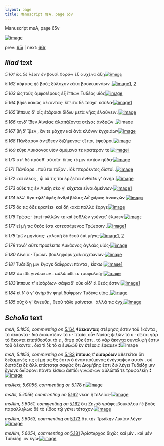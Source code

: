 ```yaml
---
layout: page
title: Manuscript msA, page 65v
---
```


Manuscript msA, page 65v

[![image](http://www.homermultitext.org/iipsrv?OBJ=IIP,1.0&FIF=/project/homer/pyramidal/deepzoom/hmt/vaimg/2017a/VA065VN_0567.tif&WID=100&CVT=JPEG)](http://www.homermultitext.org/ict2/?urn=urn:cite2:hmt:vaimg.2017a:VA065VN_0567)

prev:  [65r](../65r) | next:  [66r](../66r)

## *Iliad* text

*5.161* <a id="5.161"/> ὡς δὲ λέων ἐν βουσὶ θορῶν ἐξ αυχένα άξῃ[![image](http://www.homermultitext.org/iipsrv?OBJ=IIP,1.0&FIF=/project/homer/pyramidal/deepzoom/hmt/vaimg/2017a/VA065VN_0567.tif&RGN=0.47,0.2254,0.394,0.0308&WID=1000&CVT=JPEG)](http://www.homermultitext.org/ict2/?urn=urn:cite2:hmt:vaimg.2017a:VA065VN_0567@0.47,0.2254,0.394,0.0308)

*5.162* <a id="5.162"/> πόρτιος ἠὲ βοὸς ξύλοχον κάτα βοσκομενάων .[![image](http://www.homermultitext.org/iipsrv?OBJ=IIP,1.0&FIF=/project/homer/pyramidal/deepzoom/hmt/vaimg/2017a/VA065VN_0567.tif&RGN=0.474,0.2457,0.412,0.0338&WID=1000&CVT=JPEG)](http://www.homermultitext.org/ict2/?urn=urn:cite2:hmt:vaimg.2017a:VA065VN_0567@0.474,0.2457,0.412,0.0338)[1](#msAim_5.6051), [2](#msAil_5.6056)

*5.163* <a id="5.163"/> ὡς τοὺς ἀμφοτέρους ἐξ ἵππων Τυδέος υἱὸς[![image](http://www.homermultitext.org/iipsrv?OBJ=IIP,1.0&FIF=/project/homer/pyramidal/deepzoom/hmt/vaimg/2017a/VA065VN_0567.tif&RGN=0.473,0.2652,0.387,0.0316&WID=1000&CVT=JPEG)](http://www.homermultitext.org/ict2/?urn=urn:cite2:hmt:vaimg.2017a:VA065VN_0567@0.473,0.2652,0.387,0.0316)

*5.164* <a id="5.164"/> βῆσε κακῶς ἀἕκοντας· ἔπειτα δὲ τεύχε' ἐσύλα·[![image](http://www.homermultitext.org/iipsrv?OBJ=IIP,1.0&FIF=/project/homer/pyramidal/deepzoom/hmt/vaimg/2017a/VA065VN_0567.tif&RGN=0.473,0.2847,0.419,0.0301&WID=1000&CVT=JPEG)](http://www.homermultitext.org/ict2/?urn=urn:cite2:hmt:vaimg.2017a:VA065VN_0567@0.473,0.2847,0.419,0.0301)[1](#msA_5.1050)

*5.165* <a id="5.165"/> ἵ̈ππους δ' οἷς ἑτάροισι δίδου μετὰ νῆας ἐλαύνειν .[![image](http://www.homermultitext.org/iipsrv?OBJ=IIP,1.0&FIF=/project/homer/pyramidal/deepzoom/hmt/vaimg/2017a/VA065VN_0567.tif&RGN=0.473,0.305,0.414,0.0323&WID=1000&CVT=JPEG)](http://www.homermultitext.org/ict2/?urn=urn:cite2:hmt:vaimg.2017a:VA065VN_0567@0.473,0.305,0.414,0.0323)

*5.166* <a id="5.166"/> τονδ' ἴ̈δεν Αἰνείας 					ἀλαπάζοντα στίχας ἀνδρῶν ,[![image](http://www.homermultitext.org/iipsrv?OBJ=IIP,1.0&FIF=/project/homer/pyramidal/deepzoom/hmt/vaimg/2017a/VA065VN_0567.tif&RGN=0.473,0.3231,0.422,0.0331&WID=1000&CVT=JPEG)](http://www.homermultitext.org/ict2/?urn=urn:cite2:hmt:vaimg.2017a:VA065VN_0567@0.473,0.3231,0.422,0.0331)

*5.167* <a id="5.167"/> βῆ δ' ἴ̈μεν , ἄν τε μάχην καὶ ἀνὰ κλόνον ἐγχειάων[![image](http://www.homermultitext.org/iipsrv?OBJ=IIP,1.0&FIF=/project/homer/pyramidal/deepzoom/hmt/vaimg/2017a/VA065VN_0567.tif&RGN=0.475,0.3403,0.411,0.0323&WID=1000&CVT=JPEG)](http://www.homermultitext.org/ict2/?urn=urn:cite2:hmt:vaimg.2017a:VA065VN_0567@0.475,0.3403,0.411,0.0323)

*5.168* <a id="5.168"/> Πάνδαρον ἀντίθεον 					διζήμενος· εἴ που ἐφεύροι·[![image](http://www.homermultitext.org/iipsrv?OBJ=IIP,1.0&FIF=/project/homer/pyramidal/deepzoom/hmt/vaimg/2017a/VA065VN_0567.tif&RGN=0.474,0.3614,0.424,0.0323&WID=1000&CVT=JPEG)](http://www.homermultitext.org/ict2/?urn=urn:cite2:hmt:vaimg.2017a:VA065VN_0567@0.474,0.3614,0.424,0.0323)

*5.169* <a id="5.169"/> εὗρε Λυκάονος υἱὸν 					ἀμύμονά τε κρατερόν τε·[![image](http://www.homermultitext.org/iipsrv?OBJ=IIP,1.0&FIF=/project/homer/pyramidal/deepzoom/hmt/vaimg/2017a/VA065VN_0567.tif&RGN=0.476,0.3809,0.405,0.0316&WID=1000&CVT=JPEG)](http://www.homermultitext.org/ict2/?urn=urn:cite2:hmt:vaimg.2017a:VA065VN_0567@0.476,0.3809,0.405,0.0316)[1](#msAim_5.6052)

*5.170* <a id="5.170"/> στῆ δὲ πρόσθ' αὐτοῖο· ἔπος τέ μιν ἀντίον ηὔδα·[![image](http://www.homermultitext.org/iipsrv?OBJ=IIP,1.0&FIF=/project/homer/pyramidal/deepzoom/hmt/vaimg/2017a/VA065VN_0567.tif&RGN=0.474,0.3974,0.393,0.0316&WID=1000&CVT=JPEG)](http://www.homermultitext.org/ict2/?urn=urn:cite2:hmt:vaimg.2017a:VA065VN_0567@0.474,0.3974,0.393,0.0316)

*5.171* <a id="5.171"/> Πάνδαρε . ποῦ τοι 					τόξον . ἰ̈δὲ πτερόεντες ὀϊστοὶ .[![image](http://www.homermultitext.org/iipsrv?OBJ=IIP,1.0&FIF=/project/homer/pyramidal/deepzoom/hmt/vaimg/2017a/VA065VN_0567.tif&RGN=0.467,0.4147,0.413,0.0361&WID=1000&CVT=JPEG)](http://www.homermultitext.org/ict2/?urn=urn:cite2:hmt:vaimg.2017a:VA065VN_0567@0.467,0.4147,0.413,0.0361)

*5.172* <a id="5.172"/> καὶ κλέος , ᾧ οὔ τις τοι ἐρίζεται ἐνθάδε γ' ἀνήρ .[![image](http://www.homermultitext.org/iipsrv?OBJ=IIP,1.0&FIF=/project/homer/pyramidal/deepzoom/hmt/vaimg/2017a/VA065VN_0567.tif&RGN=0.476,0.4343,0.414,0.0353&WID=1000&CVT=JPEG)](http://www.homermultitext.org/ict2/?urn=urn:cite2:hmt:vaimg.2017a:VA065VN_0567@0.476,0.4343,0.414,0.0353)

*5.173* <a id="5.173"/> οὐδέ τις ἐν Λυκίῃ 					σέο γ' εὔχεται εἶναι ἀμείνων·[![image](http://www.homermultitext.org/iipsrv?OBJ=IIP,1.0&FIF=/project/homer/pyramidal/deepzoom/hmt/vaimg/2017a/VA065VN_0567.tif&RGN=0.474,0.4553,0.417,0.0323&WID=1000&CVT=JPEG)](http://www.homermultitext.org/ict2/?urn=urn:cite2:hmt:vaimg.2017a:VA065VN_0567@0.474,0.4553,0.417,0.0323)[1](#msAim_5.6053)

*5.174* <a id="5.174"/> ἀλλ' ἄγε τῷδ' ἔφἑς ἀνδρὶ βέλος Διῒ χεῖρας ἀνασχὼν·[![image](http://www.homermultitext.org/iipsrv?OBJ=IIP,1.0&FIF=/project/homer/pyramidal/deepzoom/hmt/vaimg/2017a/VA065VN_0567.tif&RGN=0.474,0.4703,0.431,0.0383&WID=1000&CVT=JPEG)](http://www.homermultitext.org/ict2/?urn=urn:cite2:hmt:vaimg.2017a:VA065VN_0567@0.474,0.4703,0.431,0.0383)

*5.175* <a id="5.175"/> ὅς τις ὅδε κρατέει· καὶ δὴ κακὰ πολλὰ ἔοργε[![image](http://www.homermultitext.org/iipsrv?OBJ=IIP,1.0&FIF=/project/homer/pyramidal/deepzoom/hmt/vaimg/2017a/VA065VN_0567.tif&RGN=0.473,0.4914,0.419,0.0323&WID=1000&CVT=JPEG)](http://www.homermultitext.org/ict2/?urn=urn:cite2:hmt:vaimg.2017a:VA065VN_0567@0.473,0.4914,0.419,0.0323)

*5.176* <a id="5.176"/> Τρῶας · ἐπεὶ πολλῶν 					τε καὶ ἐσθλῶν γούνατ' ἔλυσεν·[![image](http://www.homermultitext.org/iipsrv?OBJ=IIP,1.0&FIF=/project/homer/pyramidal/deepzoom/hmt/vaimg/2017a/VA065VN_0567.tif&RGN=0.47,0.5071,0.438,0.0383&WID=1000&CVT=JPEG)](http://www.homermultitext.org/ict2/?urn=urn:cite2:hmt:vaimg.2017a:VA065VN_0567@0.47,0.5071,0.438,0.0383)

*5.177* <a id="5.177"/> εἰ μή τις θεός ἐστι κοτεσσάμενος Τρώεσσιν .[![image](http://www.homermultitext.org/iipsrv?OBJ=IIP,1.0&FIF=/project/homer/pyramidal/deepzoom/hmt/vaimg/2017a/VA065VN_0567.tif&RGN=0.476,0.5289,0.399,0.0361&WID=1000&CVT=JPEG)](http://www.homermultitext.org/ict2/?urn=urn:cite2:hmt:vaimg.2017a:VA065VN_0567@0.476,0.5289,0.399,0.0361)[1](#msA_5.1051)

*5.178* <a id="5.178"/> ϊρῶν μηνίσας· χαλεπὴ δὲ θεοῦ ἐπὶ μῆνις·[![image](http://www.homermultitext.org/iipsrv?OBJ=IIP,1.0&FIF=/project/homer/pyramidal/deepzoom/hmt/vaimg/2017a/VA065VN_0567.tif&RGN=0.473,0.5477,0.405,0.0353&WID=1000&CVT=JPEG)](http://www.homermultitext.org/ict2/?urn=urn:cite2:hmt:vaimg.2017a:VA065VN_0567@0.473,0.5477,0.405,0.0353)[1](#msAext_5.6055), [2](#msA_5.1052)

*5.179* <a id="5.179"/> τονδ' αὖτε προσέειπε Λυκάονος ἀγλαὸς υἱός·[![image](http://www.homermultitext.org/iipsrv?OBJ=IIP,1.0&FIF=/project/homer/pyramidal/deepzoom/hmt/vaimg/2017a/VA065VN_0567.tif&RGN=0.474,0.5597,0.435,0.0428&WID=1000&CVT=JPEG)](http://www.homermultitext.org/ict2/?urn=urn:cite2:hmt:vaimg.2017a:VA065VN_0567@0.474,0.5597,0.435,0.0428)

*5.180* <a id="5.180"/> Αἰνεία · Τρώων βουληφόρε 					χαλκοχιτώνων·[![image](http://www.homermultitext.org/iipsrv?OBJ=IIP,1.0&FIF=/project/homer/pyramidal/deepzoom/hmt/vaimg/2017a/VA065VN_0567.tif&RGN=0.475,0.5853,0.415,0.0368&WID=1000&CVT=JPEG)](http://www.homermultitext.org/ict2/?urn=urn:cite2:hmt:vaimg.2017a:VA065VN_0567@0.475,0.5853,0.415,0.0368)

*5.181* <a id="5.181"/> Τυδείδῃ μιν ἔγωγε 					δαΐφρονι πάντα , ἐΐσκω·[![image](http://www.homermultitext.org/iipsrv?OBJ=IIP,1.0&FIF=/project/homer/pyramidal/deepzoom/hmt/vaimg/2017a/VA065VN_0567.tif&RGN=0.478,0.6041,0.414,0.0361&WID=1000&CVT=JPEG)](http://www.homermultitext.org/ict2/?urn=urn:cite2:hmt:vaimg.2017a:VA065VN_0567@0.478,0.6041,0.414,0.0361)[1](#msAim_5.6054)

*5.182* <a id="5.182"/> ἀσπίδι γινώσκων . αὐλώπιδί τε τρυφαλείῃ·[![image](http://www.homermultitext.org/iipsrv?OBJ=IIP,1.0&FIF=/project/homer/pyramidal/deepzoom/hmt/vaimg/2017a/VA065VN_0567.tif&RGN=0.48,0.6258,0.408,0.0323&WID=1000&CVT=JPEG)](http://www.homermultitext.org/ict2/?urn=urn:cite2:hmt:vaimg.2017a:VA065VN_0567@0.48,0.6258,0.408,0.0323)

*5.183* <a id="5.183"/> ἵππους τ' εἰσὁρόων· σάφα δ' οὐκ οἶδ' εἰ θεός ἐστιν·[![image](http://www.homermultitext.org/iipsrv?OBJ=IIP,1.0&FIF=/project/homer/pyramidal/deepzoom/hmt/vaimg/2017a/VA065VN_0567.tif&RGN=0.484,0.6439,0.414,0.0361&WID=1000&CVT=JPEG)](http://www.homermultitext.org/ict2/?urn=urn:cite2:hmt:vaimg.2017a:VA065VN_0567@0.484,0.6439,0.414,0.0361)[1](#msA_5.1053)

*5.184* <a id="5.184"/> εἰ δ' ὅ γ' ἀνὴρ ὃν φημὶ δαΐφρων Τυδέος υἱὸς .[![image](http://www.homermultitext.org/iipsrv?OBJ=IIP,1.0&FIF=/project/homer/pyramidal/deepzoom/hmt/vaimg/2017a/VA065VN_0567.tif&RGN=0.484,0.6604,0.405,0.0361&WID=1000&CVT=JPEG)](http://www.homermultitext.org/ict2/?urn=urn:cite2:hmt:vaimg.2017a:VA065VN_0567@0.484,0.6604,0.405,0.0361)

*5.185* <a id="5.185"/> οὐχ ὅ γ' ἄνευθε , θεοῦ τάδε μαίνεται . ἀλλά τις ἄγχι[![image](http://www.homermultitext.org/iipsrv?OBJ=IIP,1.0&FIF=/project/homer/pyramidal/deepzoom/hmt/vaimg/2017a/VA065VN_0567.tif&RGN=0.484,0.6799,0.415,0.0383&WID=1000&CVT=JPEG)](http://www.homermultitext.org/ict2/?urn=urn:cite2:hmt:vaimg.2017a:VA065VN_0567@0.484,0.6799,0.415,0.0383)

## *Scholia* text

*msA, 5.1050, commenting on* [5.164](#5.164)  <a id="msA_5.1050"/> **‡ἀεκοντας** στέρησις ἐστιν τοῦ ἑκόντα , τὸ ἀέκοντα · διὃ δασυντέον τὸ ε · πταίει οὖν Νικίας ψιλῶν τὸ ε · οἴεται γὰρ τὸ ἄκοντα ἐπετίθεσθαι τὸ ε , ὅπερ οὐκ έστι , τὸ γὰρ ἄκοντα συναλιφή ἐστιν τοῦ ἁέκοντα . δια τί δὲ τὸ α ἐψιλώθ ἐν ἑτέροις ἔφαμεν ⁑[![image](http://www.homermultitext.org/iipsrv?OBJ=IIP,1.0&FIF=/project/homer/pyramidal/deepzoom/hmt/vaimg/2017a/VA065VN_0567.tif&RGN=0.22402358,0.12143845,0.62490789,0.04094053&WID=1000&CVT=JPEG)](http://www.homermultitext.org/ict2/?urn=urn:cite2:hmt:vaimg.2017a:VA065VN_0567@0.22402358,0.12143845,0.62490789,0.04094053)

*msA, 5.1053, commenting on* [5.183](#5.183)  <a id="msA_5.1053"/> **ἵππους τ' εἰσορόων** ἀθετεῖται ὅτι δεξαμενός τις εἰ μή τις θς ἐστιν ὁ ἐναντιούμενος ἐνέγραψεν αυτόν . οὐ διστάζει δέ ἀλλ επίσταται σαφῶς ὅτι Διομήδης ἐστὶ διὸ λέγει Τυδείδῃ μιν ἔγωγε δαΐφρονι πάντα ἐΐσκω ἀσπίδι γινώσκων αὐλώπιδ τε τρυφαλείῃ ⁑[![image](http://www.homermultitext.org/iipsrv?OBJ=IIP,1.0&FIF=/project/homer/pyramidal/deepzoom/hmt/vaimg/2017a/VA065VN_0567.tif&RGN=0.22955048,0.70235131,0.56190125,0.06196404&WID=1000&CVT=JPEG)](http://www.homermultitext.org/ict2/?urn=urn:cite2:hmt:vaimg.2017a:VA065VN_0567@0.22955048,0.70235131,0.56190125,0.06196404)

*msAext, 5.6055, commenting on* [5.178](#5.178)  <a id="msAext_5.6055"/> η[![image](http://www.homermultitext.org/iipsrv?OBJ=IIP,1.0&FIF=/project/homer/pyramidal/deepzoom/hmt/vaimg/2017a/VA065VN_0567.tif&RGN=0.11606485,0.58091286,0.00700074,0.00774550&WID=1000&CVT=JPEG)](http://www.homermultitext.org/ict2/?urn=urn:cite2:hmt:vaimg.2017a:VA065VN_0567@0.11606485,0.58091286,0.00700074,0.00774550)

*msAil, 5.6056, commenting on* [5.162](#5.162)  <a id="msAil_5.6056"/> νέας ἣ τελείας·[![image](http://www.homermultitext.org/iipsrv?OBJ=IIP,1.0&FIF=/project/homer/pyramidal/deepzoom/hmt/vaimg/2017a/VA065VN_0567.tif&RGN=0.48268239,0.24979253,0.06300663,0.01051176&WID=1000&CVT=JPEG)](http://www.homermultitext.org/ict2/?urn=urn:cite2:hmt:vaimg.2017a:VA065VN_0567@0.48268239,0.24979253,0.06300663,0.01051176)

*msAim, 5.6051, commenting on* [5.162](#5.162)  <a id="msAim_5.6051"/> ὅτι Ζηνοδ γράφει βουκόλου ἠὲ βοός παραλλήλως δὲ τὸ εἶδος τῷ γένει τέταχον·[![image](http://www.homermultitext.org/iipsrv?OBJ=IIP,1.0&FIF=/project/homer/pyramidal/deepzoom/hmt/vaimg/2017a/VA065VN_0567.tif&RGN=0.37840825,0.25449516,0.07221813,0.03762102&WID=1000&CVT=JPEG)](http://www.homermultitext.org/ict2/?urn=urn:cite2:hmt:vaimg.2017a:VA065VN_0567@0.37840825,0.25449516,0.07221813,0.03762102)

*msAim, 5.6053, commenting on* [5.173](#5.173)  <a id="msAim_5.6053"/> ὅτι τὴν Τρωϊκὴν Λυκίαν λέγει·[![image](http://www.homermultitext.org/iipsrv?OBJ=IIP,1.0&FIF=/project/homer/pyramidal/deepzoom/hmt/vaimg/2017a/VA065VN_0567.tif&RGN=0.41525424,0.46970954,0.06190125,0.01908714&WID=1000&CVT=JPEG)](http://www.homermultitext.org/ict2/?urn=urn:cite2:hmt:vaimg.2017a:VA065VN_0567@0.41525424,0.46970954,0.06190125,0.01908714)

*msAim, 5.6054, commenting on* [5.181](#5.181)  <a id="msAim_5.6054"/> Ἀρίσταρχος διχῶς καί μίν . καί μέν Τυδείδῃ μιν ἐγω·[![image](http://www.homermultitext.org/iipsrv?OBJ=IIP,1.0&FIF=/project/homer/pyramidal/deepzoom/hmt/vaimg/2017a/VA065VN_0567.tif&RGN=0.42078113,0.62130014,0.06374355,0.02821577&WID=1000&CVT=JPEG)](http://www.homermultitext.org/ict2/?urn=urn:cite2:hmt:vaimg.2017a:VA065VN_0567@0.42078113,0.62130014,0.06374355,0.02821577)